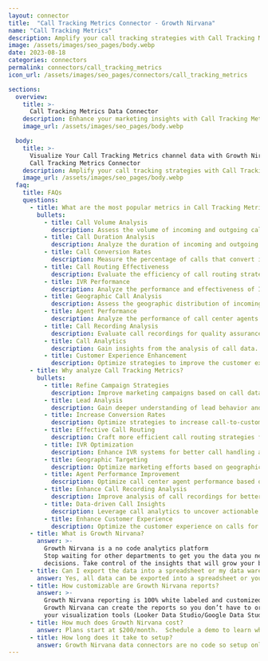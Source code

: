 ```yaml
---
layout: connector
title:  "Call Tracking Metrics Connector - Growth Nirvana"
name: "Call Tracking Metrics"
description: Amplify your call tracking strategies with Call Tracking Metrics integration, gaining actionable insights from call data analysis.
image: /assets/images/seo_pages/body.webp
date: 2023-08-18
categories: connectors
permalink: connectors/call_tracking_metrics
icon_url: /assets/images/seo_pages/connectors/call_tracking_metrics

sections:
  overview:
    title: >-
      Call Tracking Metrics Data Connector
    description: Enhance your marketing insights with Call Tracking Metrics integration. Seamlessly merge call data, unlocking insights that shape campaign strategies, lead analysis, and operational excellence.
    image_url: /assets/images/seo_pages/body.webp

  body:
    title: >-
      Visualize Your Call Tracking Metrics channel data with Growth Nirvana's
      Call Tracking Metrics Connector
    description: Amplify your call tracking strategies with Call Tracking Metrics integration, gaining actionable insights from call data analysis.
    image_url: /assets/images/seo_pages/body.webp
  faq:
    title: FAQs
    questions:
      - title: What are the most popular metrics in Call Tracking Metrics to analyze?
        bullets:
          - title: Call Volume Analysis
            description: Assess the volume of incoming and outgoing calls.
          - title: Call Duration Analysis
            description: Analyze the duration of incoming and outgoing calls.
          - title: Call Conversion Rates
            description: Measure the percentage of calls that convert into customers.
          - title: Call Routing Effectiveness
            description: Evaluate the efficiency of call routing strategies.
          - title: IVR Performance
            description: Analyze the performance and effectiveness of IVR systems.
          - title: Geographic Call Analysis
            description: Assess the geographic distribution of incoming and outgoing calls.
          - title: Agent Performance
            description: Analyze the performance of call center agents.
          - title: Call Recording Analysis
            description: Evaluate call recordings for quality assurance and training purposes.
          - title: Call Analytics
            description: Gain insights from the analysis of call data.
          - title: Customer Experience Enhancement
            description: Optimize strategies to improve the customer experience on calls.
      - title: Why analyze Call Tracking Metrics?
        bullets:
          - title: Refine Campaign Strategies
            description: Improve marketing campaigns based on call data-driven insights.
          - title: Lead Analysis
            description: Gain deeper understanding of lead behavior and preferences through call analysis.
          - title: Increase Conversion Rates
            description: Optimize strategies to increase call-to-customer conversion rates.
          - title: Effective Call Routing
            description: Craft more efficient call routing strategies for improved customer experience.
          - title: IVR Optimization
            description: Enhance IVR systems for better call handling and customer satisfaction.
          - title: Geographic Targeting
            description: Optimize marketing efforts based on geographic call analysis.
          - title: Agent Performance Improvement
            description: Optimize call center agent performance based on call analytics.
          - title: Enhance Call Recording Analysis
            description: Improve analysis of call recordings for better quality assurance and training.
          - title: Data-driven Call Insights
            description: Leverage call analytics to uncover actionable insights.
          - title: Enhance Customer Experience
            description: Optimize the customer experience on calls for improved satisfaction.
      - title: What is Growth Nirvana?
        answer: >-
          Growth Nirvana is a no code analytics platform 
          Stop waiting for other departments to get you the data you need to make critical business 
          decisions. Take control of the insights that will grow your business.
      - title: Can I export the data into a spreadsheet or my data warehouse?
        answer: Yes, all data can be exported into a spreadsheet or your data warehouse (Google BigQuery, AWS, Snowflake, Azure, etc)
      - title: How customizable are Growth Nirvana reports?
        answer: >-
          Growth Nirvana reporting is 100% white labeled and customized to your specifications.
          Growth Nirvana can create the reports so you don’t have to or you can connect
          your visualization tools (Looker Data Studio/Google Data Studio, Tableau, PowerBI, etc) to Growth Nirvana.
      - title: How much does Growth Nirvana cost?
        answer: Plans start at $200/month.  Schedule a demo to learn what plan is best for you.
      - title: How long does it take to setup?
        answer: Growth Nirvana data connectors are no code so setup only requires a few clicks.
---
```

